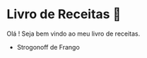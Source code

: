  # Livro de Receitas :poultry_leg: 
 
 Olá ! Seja bem vindo ao meu livro de receitas.
 
 - Strogonoff de Frango
 
 
